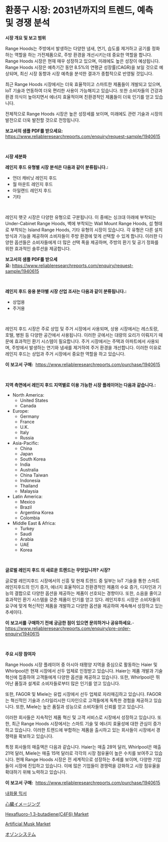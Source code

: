 <p><h1>환풍구 시장: 2031년까지의 트렌드, 예측 및 경쟁 분석</h1></p><p><strong>시장 개요 및 보고 범위</strong></p>
<p><p>Range Hoods는 주방에서 발생하는 다양한 냄새, 연기, 습도를 제거하고 공기를 정화하는 역할을 하는 가전제품으로, 주방 환경을 개선시키는데 중요한 역할을 합니다. Range Hoods 시장은 현재 매우 성장하고 있으며, 미래에도 높은 성장이 예상됩니다. Range Hoods 시장은 예측기간 동안 8.5%의 연평균 성장률(CAGR)을 보일 것으로 예상되며, 최신 시장 동향과 시장 예측을 분석한 결과가 종합적으로 반영될 것입니다.</p><p>최근 Range Hoods 시장에서는 더욱 효율적이고 스마트한 제품들이 개발되고 있으며, IoT 기술과 연동하여 더욱 편리한 사용이 가능해지고 있습니다. 또한 소비자들의 건강과 환경 의식이 높아지면서 에너지 효율적이며 친환경적인 제품들이 더욱 인기를 얻고 있습니다.</p><p>전체적으로 Range Hoods 시장은 높은 성장세를 보이며, 미래에도 관련 기술과 시장의 발전으로 더욱 발전할 것으로 전망됩니다.</p></p>
<p><strong>보고서의 샘플 PDF를 받으세요:</strong> <a href="https://www.reliableresearchreports.com/enquiry/request-sample/1940615">https://www.reliableresearchreports.com/enquiry/request-sample/1940615</a></p>
<p>&nbsp;</p>
<p><strong>시장 세분화</strong></p>
<p><strong>레인지 후드 유형별 시장 분석은 다음과 같이 분류됩니다.:</strong></p>
<p><ul><li>언더 캐비닛 레인지 후드</li><li>월 마운트 레인지 후드</li><li>아일랜드 레인지 후드</li><li>기타</li></ul></p>
<p>&nbsp;</p>
<p><p>레인지 햇굿 시장은 다양한 유형으로 구분됩니다. 이 중에는 싱크대 아래에 부착되는 Under-Cabinet Range Hoods, 벽에 부착되는 Wall Mount Range Hoods, 섬 형태로 부착되는 Island Range Hoods, 기타 유형의 시장이 있습니다. 각 유형은 다른 설치 방식과 기능을 제공하여 소비자들이 주방 환경에 맞게 선택할 수 있게 합니다. 이러한 다양한 옵션들은 소비자들에게 더 많은 선택 폭을 제공하며, 주방의 환기 및 공기 정화를 위한 효과적인 솔루션을 제공합니다.</p></p>
<p><strong>보고서의 샘플 PDF를 받으세요:</strong>&nbsp;<a href="https://www.reliableresearchreports.com/enquiry/request-sample/1940615">https://www.reliableresearchreports.com/enquiry/request-sample/1940615</a></p>
<p>&nbsp;</p>
<p><strong> 레인지 후드 응용 분야별 시장 산업 조사는 다음과 같이 분류됩니다.:</strong></p>
<p><ul><li>상업용</li><li>주거용</li></ul></p>
<p>&nbsp;</p>
<p><p>레인지 후드 시장은 주로 상업 및 주거 시장에서 사용되며, 상용 시장에서는 레스토랑, 호텔, 병원 등 다양한 공간에서 사용됩니다. 이러한 곳에서는 대량의 요리가 이뤄지기 때문에 효과적인 환기 시스템이 필요합니다. 주거 시장에서는 주택과 아파트에서 사용되며, 주방에서 발생하는 연기와 냄새를 제거하여 주거 환경을 개선합니다. 이러한 이유로 레인지 후드는 상업과 주거 시장에서 중요한 역할을 하고 있습니다.</p></p>
<p><strong>이 보고서 구매:</strong>&nbsp; <a href="https://www.reliableresearchreports.com/purchase/1940615">https://www.reliableresearchreports.com/purchase/1940615</a></p>
<p>&nbsp;</p>
<p><strong>지역 측면에서 레인지 후드 지역별로 이용 가능한 시장 플레이어는 다음과 같습니다.:</strong></p>
<p><ul>
    <li>
        North America:
        <ul>
            <li>United States</li>
            <li>Canada</li>
        </ul>
    </li>
    <li>
        Europe:
        <ul>
            <li>Germany</li>
            <li>France</li>
            <li>U.K.</li>
            <li>Italy</li>
            <li>Russia</li>
        </ul>
    </li>
    <li>
        Asia-Pacific:
        <ul>
            <li>China</li>
            <li>Japan</li>
            <li>South Korea</li>
            <li>India</li>
            <li>Australia</li>
            <li>China Taiwan</li>
            <li>Indonesia</li>
            <li>Thailand</li>
            <li>Malaysia</li>
        </ul>
    </li>
    <li>
        Latin America:
        <ul>
            <li>Mexico</li>
            <li>Brazil</li>
            <li>Argentina Korea</li>
            <li>Colombia</li>
        </ul>
    </li>
    <li>
        Middle East & Africa:
        <ul>
            <li>Turkey</li>
            <li>Saudi</li>
            <li>Arabia</li>
            <li>UAE</li>
            <li>Korea</li>
        </ul>
    </li>
    </ul></p>
<p>&nbsp;</p>
<p><strong>글로벌 레인지 후드 의 새로운 트렌드는 무엇입니까? 시장?</strong></p>
<p><p>글로벌 레인지후드 시장에서의 신흥 및 현재 트렌드 중 일부는 IoT 기술을 통한 스마트 레인지후드의 인기 증가, 에너지 효율적이고 친환경적인 제품의 수요 증가, 디자인과 기능의 결합으로 다양한 옵션을 제공하는 제품이 선호되는 경향이다. 또한, 소음을 줄이고 효과적인 환기 시스템을 갖춘 제품이 인기를 얻고 있다. 레인지후드 시장은 소비자들의 요구에 맞게 혁신적인 제품을 개발하고 다양한 옵션을 제공하여 계속해서 성장하고 있는 추세이다.</p></p>
<p><strong>이 보고서를 구매하기 전에 궁금한 점이 있으면 문의하거나 공유하세요.</strong>- <a href="https://www.reliableresearchreports.com/enquiry/pre-order-enquiry/1940615">https://www.reliableresearchreports.com/enquiry/pre-order-enquiry/1940615</a></p>
<p>&nbsp;</p>
<p><strong>주요 시장 참여자</strong></p>
<p><p>Range Hoods 시장 플레이어 중 아시아 태평양 지역을 중심으로 활동하는 Haier 및 Whirlpool은 현재 시장에서 선두 업체로 인정받고 있습니다. Haier는 제품 개발과 기술 혁신에 집중하여 고객들에게 다양한 옵션을 제공하고 있습니다. 또한, Whirlpool은 뛰어난 품질과 설계로 소비자들로부터 많은 인기를 얻고 있습니다.</p><p>또한, FAGOR 및 Miele는 유럽 시장에서 선두 업체로 자리매김하고 있습니다. FAGOR는 혁신적인 기술과 스타일리시한 디자인으로 고객들에게 독특한 경험을 제공하고 있습니다. 또한, Miele는 높은 품질과 성능으로 소비자들의 신뢰를 얻고 있습니다.</p><p>이러한 회사들은 지속적인 제품 혁신 및 고객 서비스로 시장에서 성장하고 있습니다. 또한, 최근 Range Hoods 시장에서는 스마트 기술 및 에너지 효율성에 대한 관심이 증가하고 있습니다. 이러한 트렌드에 부합하는 제품을 출시하고 있는 회사들이 시장에서 경쟁력을 확보하고 있습니다.</p><p>특정 회사들의 매출액은 다음과 같습니다. Haier는 매출 28억 달러, Whirlpool은 매출 21억 달러, Miele는 매출 15억 달러로 각각의 시장 점유율이 높은 수치를 보여주고 있습니다. 현재 Range Hoods 시장은 전 세계적으로 성장하는 추세를 보이며, 다양한 기업들이 시장에 진입하고 있습니다. 이에 많은 기업들이 경쟁력을 강화하고 시장 점유율을 확대하기 위해 노력하고 있습니다.</p></p>
<p><strong>이 보고서 구매:</strong>&nbsp;&nbsp;<a href="https://www.reliableresearchreports.com/purchase/1940615">https://www.reliableresearchreports.com/purchase/1940615</a></p>
<p><p><a href="https://github.com/mpodehpw07370073/Market-Research-Report-List-1/blob/main/2853783193583.md">내화물 믹서</a></p><p><a href="https://medium.com/@harmonybogan1944/%E5%BF%83%E8%87%93%E7%94%BB%E5%83%8F%E5%B8%82%E5%A0%B4%E3%81%AE%E3%82%B7%E3%82%A7%E3%82%A2%E3%81%AE%E9%80%B2%E5%8C%96%E3%81%A8%E5%B8%82%E5%A0%B4%E6%88%90%E9%95%B7%E3%83%88%E3%83%AC%E3%83%B3%E3%83%89-2024%E5%B9%B4-2031%E5%B9%B4-4b2f250e8f12">心臓イメージング</a></p><p><a href="https://issuu.com/reportprime-2/docs/hexafluoro-13-butadienec4f6-market-size-2030.pptx">Hexafluoro-1,3-butadiene(C4F6) Market</a></p><p><a href="https://github.com/FassouRP/Market-Research-Report-List-3/blob/main/artificial-musk-market.md">Artificial Musk Market</a></p><p><a href="https://github.com/nxboeu02965442/Market-Research-Report-List-1/blob/main/8601179193889.md">オゾンシステム</a></p></p>
